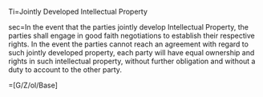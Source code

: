 Ti=Jointly Developed Intellectual Property

sec=In the event that the parties jointly develop Intellectual Property, the parties shall engage in good faith negotiations to establish their respective rights. In the event the parties cannot reach an agreement with regard to such jointly developed property, each party will have equal ownership and rights in such intellectual property, without further obligation and without a duty to account to the other party.

=[G/Z/ol/Base]
